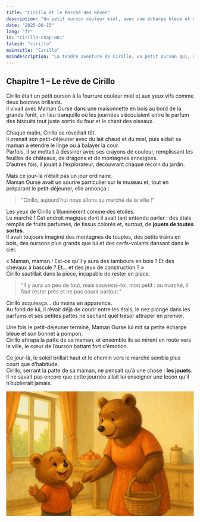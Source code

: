 ```yaml
---
title: "Cirillo et le Marché des Rêves"
description: "Un petit ourson couleur miel, avec une écharpe bleue et un bonnet, rêve d’aller au marché avec sa maman, imaginant des étals remplis de jouets et d’aventures."
date: "2025-08-15"
lang: "fr"
id: "cirillo-chap-001"
taleid: "cirillo"
maintitle: "Cirillo"
maindescription: "La tendre aventure de Cirillo, un petit ourson qui, au marché, se perd dans la foule et apprend l’importance de rester près de sa maman."
---
```


## Chapitre 1 – Le rêve de Cirillo

Cirillo était un petit ourson à la fourrure couleur miel et aux yeux vifs comme deux boutons brillants.  
Il vivait avec Maman Ourse dans une maisonnette en bois au bord de la grande forêt, un lieu tranquille où les journées s’écoulaient entre le parfum des biscuits tout juste sortis du four et le chant des oiseaux.

Chaque matin, Cirillo se réveillait tôt.  
Il prenait son petit-déjeuner avec du lait chaud et du miel, puis aidait sa maman à étendre le linge ou à balayer la cour.  
Parfois, il se mettait à dessiner avec ses crayons de couleur, remplissant les feuilles de châteaux, de dragons et de montagnes enneigées.  
D’autres fois, il jouait à l’explorateur, découvrant chaque recoin du jardin.

Mais ce jour-là n’était pas un jour ordinaire.  
Maman Ourse avait un sourire particulier sur le museau et, tout en préparant le petit-déjeuner, elle annonça :

> "Cirillo, aujourd’hui nous allons au marché de la ville !"

Les yeux de Cirillo s’illuminèrent comme des étoiles.  
Le marché ! Cet endroit magique dont il avait tant entendu parler : des étals remplis de fruits parfumés, de tissus colorés et, surtout, de **jouets de toutes sortes**.  
Il avait toujours imaginé des montagnes de toupies, des petits trains en bois, des oursons plus grands que lui et des cerfs-volants dansant dans le ciel.

« Maman, maman ! Est-ce qu’il y aura des tambours en bois ? Et des chevaux à bascule ? Et… et des jeux de construction ? »  
Cirillo sautillait dans la pièce, incapable de rester en place.

> "Il y aura un peu de tout, mais souviens-toi, mon petit : au marché, il faut rester près et ne pas courir partout."

Cirillo acquiesça… du moins en apparence.  
Au fond de lui, il rêvait déjà de courir entre les étals, le nez plongé dans les parfums et ses petites pattes ne sachant quel trésor attraper en premier.

Une fois le petit-déjeuner terminé, Maman Ourse lui mit sa petite écharpe bleue et son bonnet à pompon.  
Cirillo attrapa la patte de sa maman, et ensemble ils se mirent en route vers la ville, le cœur de l’ourson battant fort d’émotion.

Ce jour-là, le soleil brillait haut et le chemin vers le marché sembla plus court que d’habitude.  
Cirillo, serrant la patte de sa maman, ne pensait qu’à une chose : **les jouets**.  
Il ne savait pas encore que cette journée allait lui enseigner une leçon qu’il n’oublierait jamais.


![Cirillo](../../../assets/cirillo/cirillo_chap_001.png)
